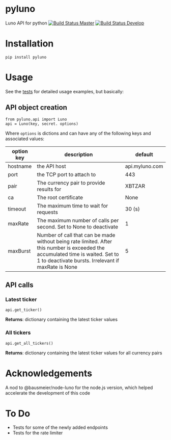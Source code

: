 # pyluno
Luno API for python
[![Build Status Master](https://travis-ci.org/grantstephens/pyluno.svg?branch=master)](https://travis-ci.org/grantstephens/pyluno)
[![Build Status Develop](https://travis-ci.org/grantstephens/pyluno.svg?branch=develop)](https://travis-ci.org/grantstephens/pyluno)
# Installation

`pip install pyluno`

# Usage

See the [tests](tests/) for detailed usage examples, but basically:

## API object creation

    from pyluno.api import Luno
    api = Luno(key, secret. options)

Where `options` is  dictions and can have any of the following keys and associated values:

| option key   | description      | default |
|--------------|------------------|---------|
| hostname | the API host | api.myluno.com |
| port | the TCP port to attach to | 443 |
| pair | The currency pair to provide results for | XBTZAR |
| ca | The root certificate | None |
| timeout | The maximum time to wait for requests | 30 (s) |
| maxRate | The maximum number of calls per second. Set to None to deactivate |  1 |
| maxBurst | Number of call that can be made without being rate limited. After this number is exceeded the accumulated time is waited. Set to 1 to deactivate bursts. Irrelevant if maxRate is None | 5 |

## API calls

### Latest ticker

    api.get_ticker()

**Returns**: dictionary containing the latest ticker values

### All tickers

    api.get_all_tickers()

**Returns**: dictionary containing the latest ticker values for all currency pairs

# Acknowledgements

A nod to @bausmeier/node-luno for the node.js version, which helped
accelerate the development of this code


# To Do

-   Tests for some of the newly added endpoints
-   Tests for the rate limiter
